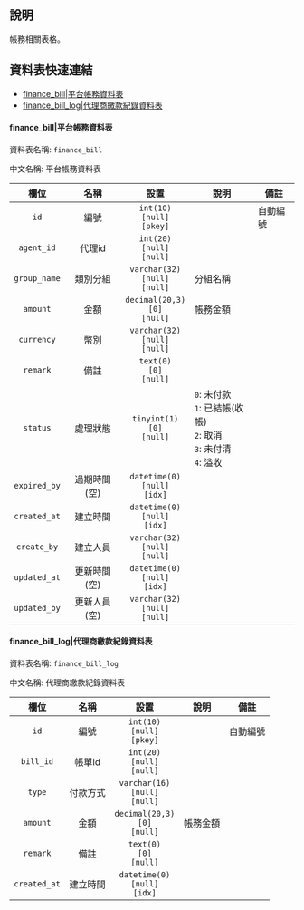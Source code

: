 ## 說明 <!-- omit in toc -->

帳務相關表格。

## 資料表快速連結<!-- omit in toc -->


- [finance_bill|平台帳務資料表](#financebill%e5%b9%b3%e5%8f%b0%e5%b8%b3%e5%8b%99%e8%b3%87%e6%96%99%e8%a1%a8)
- [finance_bill_log|代理商繳款紀錄資料表](#financebilllog%e4%bb%a3%e7%90%86%e5%95%86%e7%b9%b3%e6%ac%be%e7%b4%80%e9%8c%84%e8%b3%87%e6%96%99%e8%a1%a8)


#### finance_bill|平台帳務資料表

資料表名稱: `finance_bill`

中文名稱: 平台帳務資料表

|     欄位     |     名稱     |                 設置                  | 說明                                                                          | 備註     |
| :----------: | :----------: | :-----------------------------------: | ----------------------------------------------------------------------------- | -------- |
|     `id`     |     編號     |   `int(10)`<br>`[null]`<br>`[pkey]`   | &nbsp;                                                                        | 自動編號 |
|  `agent_id`  |    代理id    |   `int(20)`<br>`[null]`<br>`[null]`   | &nbsp;                                                                        | &nbsp;   |
| `group_name` |   類別分組   | `varchar(32)`<br>`[null]`<br>`[null]` | 分組名稱                                                                      | &nbsp;   |
|   `amount`   |     金額     | `decimal(20,3)`<br>`[0]`<br>`[null]`  | 帳務金額                                                                      | &nbsp;   |
|  `currency`  |     幣別     | `varchar(32)`<br>`[null]`<br>`[null]` | &nbsp;                                                                        | &nbsp;   |
|   `remark`   |     備註     |    `text(0)`<br>`[0]`<br>`[null]`     | &nbsp;                                                                        | &nbsp;   |
|   `status`   |   處理狀態   |   `tinyint(1)`<br>`[0]`<br>`[null]`   | `0`: 未付款<br> `1`: 已結帳(收帳)<br> `2`: 取消<br> `3`: 未付清<br> `4`: 溢收 | &nbsp;   |
| `expired_by` | 過期時間(空) | `datetime(0)`<br>`[null]`<br>`[idx]`  | &nbsp;                                                                        | &nbsp;   |
| `created_at` |   建立時間   | `datetime(0)`<br>`[null]`<br>`[idx]`  | &nbsp;                                                                        | &nbsp;   |
| `create_by`  |   建立人員   | `varchar(32)`<br>`[null]`<br>`[null]` | &nbsp;                                                                        | &nbsp;   |
| `updated_at` | 更新時間(空) | `datetime(0)`<br>`[null]`<br>`[idx]`  | &nbsp;                                                                        | &nbsp;   |
| `updated_by` | 更新人員(空) | `varchar(32)`<br>`[null]`<br>`[null]` | &nbsp;                                                                        | &nbsp;   |

#### finance_bill_log|代理商繳款紀錄資料表

資料表名稱: `finance_bill_log`

中文名稱: 代理商繳款紀錄資料表

|     欄位     |   名稱   |                 設置                  | 說明     | 備註     |
| :----------: | :------: | :-----------------------------------: | -------- | -------- |
|     `id`     |   編號   |   `int(10)`<br>`[null]`<br>`[pkey]`   | &nbsp;   | 自動編號 |
|  `bill_id`   |  帳單id  |   `int(20)`<br>`[null]`<br>`[null]`   | &nbsp;   | &nbsp;   |
|    `type`    | 付款方式 | `varchar(16)`<br>`[null]`<br>`[null]` | &nbsp;   | &nbsp;   |
|   `amount`   |   金額   | `decimal(20,3)`<br>`[0]`<br>`[null]`  | 帳務金額 | &nbsp;   |
|   `remark`   |   備註   |    `text(0)`<br>`[0]`<br>`[null]`     | &nbsp;   | &nbsp;   |
| `created_at` | 建立時間 | `datetime(0)`<br>`[null]`<br>`[idx]`  | &nbsp;   | &nbsp;   |
